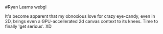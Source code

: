 #Ryan Learns webgl 

It's become apparent that my obnoxious love for crazy eye-candy, even in 2D, brings even a GPU-accellerated 2d canvas context to its knees. Time to finally 'get serious'. XD